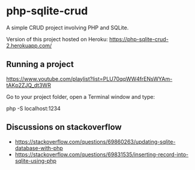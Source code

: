# php-sqlite-crud

A simple CRUD project involving PHP and SQLite.

Version of this project hosted on Heroku: https://php-sqlite-crud-2.herokuapp.com/

## Running a project

https://www.youtube.com/playlist?list=PLU70qqWW4frENsWYAm-tAKp2ZJQ_dt3WR

Go to your project folder, open a Terminal window and type:

php -S localhost:1234

## Discussions on stackoverflow

* https://stackoverflow.com/questions/69860263/updating-sqlite-database-with-php
* https://stackoverflow.com/questions/69831535/inserting-record-into-sqlite-using-php